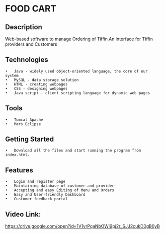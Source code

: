# FOOD CART

## Description

Web-based software to manage Ordering of Tiffin.An interface for Tiffin providers and Customers
## Technologies
```
•	Java - widely used object-oriented language, the core of our system
•	MySQL - data storage solution
•	HTML - creating webpages
•	CSS - designing webpages
•	Java script - client scripting language for dynamic web pages
```
## Tools
```
•	Tomcat Apache
•	Mars Eclipse
```

## Getting Started
```
•	Download all the files and start running the program from index.html.
```

## Features
```
•	Login and register page
•	Maintaining database of customer and provider
•	Accepting and easy Editing of Menu and Orders
•	Easy and User-friendly Dashboard
•	Customer feedback portal
```
## Video Link:

https://drive.google.com/open?id=1V1vrPqaNbOWl9pj2r_SJJ2cukD0gB0yB

